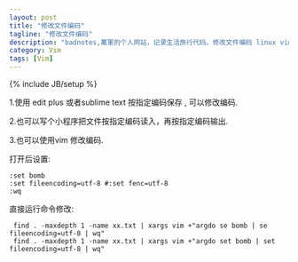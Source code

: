 ```yaml
---
layout: post
title: "修改文件编码"
tagline: "修改文件编码"
description: "badnotes,萬軍的个人网站，记录生活旅行代码。修改文件编码 linux vim"
category: Vim
tags: [Vim]
---
```

{% include JB/setup %}

1.使用 edit plus 或者sublime text 按指定编码保存 , 可以修改编码.

2.也可以写个小程序把文件按指定编码读入，再按指定编码输出.

3.也可以使用vim 修改编码.

打开后设置:

	:set bomb
	:set fileencoding=utf-8 #:set fenc=utf-8
	:wq

直接运行命令修改:

	 find . -maxdepth 1 -name xx.txt | xargs vim +"argdo se bomb | se fileencoding=utf-8 | wq"
	 find . -maxdepth 1 -name xx.txt | xargs vim +"argdo set bomb | set fileencoding=utf-8 | wq"
